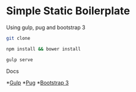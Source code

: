 # Simple Static Boilerplate

Using gulp, pug and bootstrap 3

```sh
git clone

npm install && bower install

gulp serve
```

Docs

*[Gulp](http://gulpjs.com/)
*[Pug](https://pugjs.org)
*[Bootstrap 3](http://getbootstrap.com/)